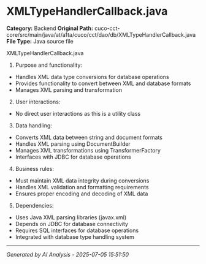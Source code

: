 # XMLTypeHandlerCallback.java

**Category:** Backend
**Original Path:** cuco-cct-core/src/main/java/at/a1ta/cuco/cct/dao/db/XMLTypeHandlerCallback.java
**File Type:** Java source file

XMLTypeHandlerCallback.java
1. Purpose and functionality:
- Handles XML data type conversions for database operations
- Provides functionality to convert between XML and database formats
- Manages XML parsing and transformation

2. User interactions:
- No direct user interactions as this is a utility class

3. Data handling:
- Converts XML data between string and document formats
- Handles XML parsing using DocumentBuilder
- Manages XML transformations using TransformerFactory
- Interfaces with JDBC for database operations

4. Business rules:
- Must maintain XML data integrity during conversions
- Handles XML validation and formatting requirements
- Ensures proper encoding and decoding of XML data

5. Dependencies:
- Uses Java XML parsing libraries (javax.xml)
- Depends on JDBC for database connectivity
- Requires SQL interfaces for database operations
- Integrated with database type handling system

---
*Generated by AI Analysis - 2025-07-05 15:51:50*
